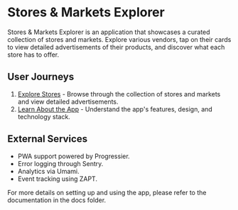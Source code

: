 # Stores & Markets Explorer

Stores & Markets Explorer is an application that showcases a curated collection of stores and markets. Explore various vendors, tap on their cards to view detailed advertisements of their products, and discover what each store has to offer.

## User Journeys

1. [Explore Stores](docs/journeys/explore-stores.md) - Browse through the collection of stores and markets and view detailed advertisements.
2. [Learn About the App](docs/journeys/learn-about-the-app.md) - Understand the app's features, design, and technology stack.

## External Services

- PWA support powered by Progressier.
- Error logging through Sentry.
- Analytics via Umami.
- Event tracking using ZAPT.

For more details on setting up and using the app, please refer to the documentation in the docs folder.